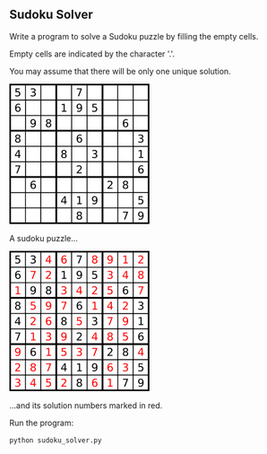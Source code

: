 ## Sudoku Solver


Write a program to solve a Sudoku puzzle by filling the empty cells.

Empty cells are indicated by the character '.'.

You may assume that there will be only one unique solution.


[![Example](sudoku1.png)](https://raw.github.com/yning/Interview-Questions/master/sudoku1.png)

A sudoku puzzle...

[![Example](sudoku-sol.png)](https://raw.github.com/yning/Interview-Questions/master/sudoku-sol.png)

...and its solution numbers marked in red.

Run the program:
```
python sudoku_solver.py
```
